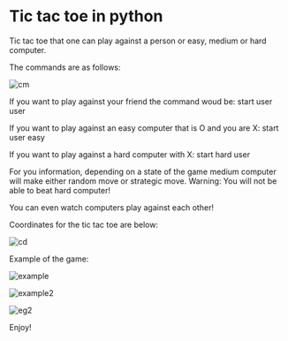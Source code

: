 # Tic tac toe in python
Tic tac toe that one can play against a person or easy, medium or hard computer.

The commands are as follows:

![cm](https://user-images.githubusercontent.com/61360055/114810888-f77b6f00-9de7-11eb-92de-6dd4335d0f98.png)


If you want to play against your friend the command woud be: start user user

If you want to play against an easy computer that is O and you are X: start user easy

If you want to play against a hard computer with X: start hard user

For you information, depending on a state of the game medium computer will make either random move or strategic move. 
Warning: You will not be able to beat hard computer!

You can even watch computers play against each other!

Coordinates for the tic tac toe are below:

![cd](https://user-images.githubusercontent.com/61360055/114810819-d61a8300-9de7-11eb-8613-a17fb0610441.png)


Example of the game:


![example](https://user-images.githubusercontent.com/61360055/114810667-88057f80-9de7-11eb-9ae0-37065661b988.png)


![example2](https://user-images.githubusercontent.com/61360055/114810678-8cca3380-9de7-11eb-8e60-304e1566d9d7.png)


![eg2](https://user-images.githubusercontent.com/61360055/114811472-21816100-9de9-11eb-926d-5ed3d864318b.png)



Enjoy!
